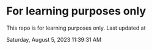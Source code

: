 # For learning purposes only
This repo is for learning purposes only.
Last updated at

Saturday, August 5, 2023 11:39:31 AM

